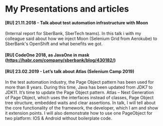 # My Presentations and articles
#### [RU] 21.11.2018 - Talk about test automation infrastructure with Moon 
(Internal report for SberBank, SberTech teams). 
In this talk i with my colleague said about how we inject Moon (Selenium Grid from Aerokube) to SberBank's OpenShift and what benefits we got.

#### [RU] CodeOne 2018, as JavaOne in mask   (https://habr.com/company/sberbank/blog/430182/)


#### [RU] 23.02.2019 - Let’s talk about Atlas (Selenium Camp 2019)
In the test automation industry, the Page Object pattern has been used for more than 8 years. During this time, Java has been updated from JDK7 to JDK11. It’s time to update the Page Object pattern. Atlas – Next Generation of Page Object, which uses the interfaces instead of classes, Page Object tree structure, embedded waits and clear assertions. In talk, I will tell about the core functionality of the framework, the developer, which I am and show it extension points. I will also demonstrate how to use one PageObject for two platform: IOS & Android without boilerplate code.




